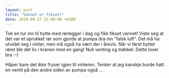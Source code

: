 ```yaml
---
layout: post
title: "Vannet er fikset!"
date: 2019-09-27 22:00:00 +0100
---
```


Tok en tur inn til hytte med rørlegger i dag og fikk fikset vannet!
Viste seg at det var et sprukket rør som gjorde at pumpa dra inn
"falsk luft". Det må ha utvidet seg i vinter, men må også ha vært
der i årevis. Når vi først byttet røret ble det liv i kranen med
en gang! Null venting og trøbbel. Dette lover bra :-)

Håper bare det ikke fryser igjen til vinteren. Tenker at jeg
kanskje burde hatt en ventil på den andre siden av pumpa også ...
